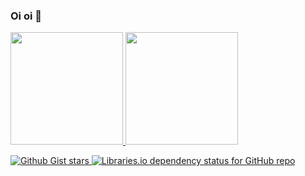 ### Oi oi 👋

<div>
<a href="https://github.com/Erick-F-Oliveira">
<img height="180em" src="https://github-readme-stats.vercel.app/api/top-langs/?username=Erick-F-Oliveira&layout=compact&langs_count=7&theme=buefy"/>
<img height="180em" src="https://github-readme-stats.vercel.app/api?username=Erick-F-Oliveira&show_icons=true&theme=buefy&include_all_commits=true&count_private=true"/>

![Github Gist stars](https://img.shields.io/github/gist/stars/:gistId)
![Libraries.io dependency status for GitHub repo](https://img.shields.io/librariesio/github/:Erick-F-Oliveira/:Erick-F-Oliveira)

</div>


<!--
**Erick-F-Oliveira/Erick-F-Oliveira** is a ✨ _special_ ✨ repository because its `README.md` (this file) appears on your GitHub profile.

Here are some ideas to get you started:

- 🔭 
- 🌱 I’m currently learning ...
- 👯 I’m looking to collaborate on ...
- 🤔 I’m looking for help with ...
- 💬 Ask me about ...
- 📫 How to reach me: ...
- 😄 Pronouns: ...
- ⚡ Fun fact: ...
-->
